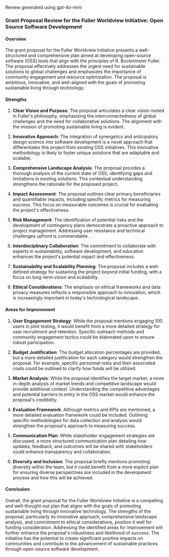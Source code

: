 Review generated using gpt-4o-mini

### Grant Proposal Review for the Fuller Worldview Initiative: Open Source Software Development

#### Overview

The grant proposal for the Fuller Worldview Initiative presents a well-structured and comprehensive plan aimed at developing open-source software (OSS) tools that align with the principles of R. Buckminster Fuller. The proposal effectively addresses the urgent need for sustainable solutions to global challenges and emphasizes the importance of community engagement and resource optimization. The proposal is ambitious, innovative, and well-aligned with the goals of promoting sustainable living through technology.

#### Strengths

1. **Clear Vision and Purpose**: The proposal articulates a clear vision rooted in Fuller's philosophy, emphasizing the interconnectedness of global challenges and the need for collaborative solutions. The alignment with the mission of promoting sustainable living is evident.

2. **Innovative Approach**: The integration of synergetics and anticipatory design science into software development is a novel approach that differentiates this project from existing OSS initiatives. This innovative methodology is likely to foster unique solutions that are adaptable and scalable.

3. **Comprehensive Landscape Analysis**: The proposal provides a thorough analysis of the current state of OSS, identifying gaps and limitations in existing solutions. This contextual understanding strengthens the rationale for the proposed project.

4. **Impact Assessment**: The proposal outlines clear primary beneficiaries and quantifiable impacts, including specific metrics for measuring success. This focus on measurable outcomes is crucial for evaluating the project's effectiveness.

5. **Risk Management**: The identification of potential risks and the development of contingency plans demonstrate a proactive approach to project management. Addressing user resistance and technical challenges upfront is commendable.

6. **Interdisciplinary Collaboration**: The commitment to collaborate with experts in sustainability, software development, and education enhances the project's potential impact and effectiveness.

7. **Sustainability and Scalability Planning**: The proposal includes a well-defined strategy for sustaining the project beyond initial funding, with a focus on long-term vision and scalability.

8. **Ethical Considerations**: The emphasis on ethical frameworks and data privacy measures reflects a responsible approach to innovation, which is increasingly important in today's technological landscape.

#### Areas for Improvement

1. **User Engagement Strategy**: While the proposal mentions engaging 100 users in pilot testing, it would benefit from a more detailed strategy for user recruitment and retention. Specific outreach methods and community engagement tactics could be elaborated upon to ensure robust participation.

2. **Budget Justification**: The budget allocation percentages are provided, but a more detailed justification for each category would strengthen the proposal. For example, specific personnel roles and their associated costs could be outlined to clarify how funds will be utilized.

3. **Market Analysis**: While the proposal identifies the target market, a more in-depth analysis of market trends and competitive landscape would provide additional context. Understanding the competitive advantages and potential barriers to entry in the OSS market would enhance the proposal's credibility.

4. **Evaluation Framework**: Although metrics and KPIs are mentioned, a more detailed evaluation framework could be included. Outlining specific methodologies for data collection and analysis would strengthen the proposal's approach to measuring success.

5. **Communication Plan**: While stakeholder engagement strategies are discussed, a more structured communication plan detailing how updates, feedback, and outcomes will be shared with stakeholders could enhance transparency and collaboration.

6. **Diversity and Inclusion**: The proposal briefly mentions promoting diversity within the team, but it could benefit from a more explicit plan for ensuring diverse perspectives are included in the development process and how this will be achieved.

#### Conclusion

Overall, the grant proposal for the Fuller Worldview Initiative is a compelling and well-thought-out plan that aligns with the goals of promoting sustainable living through innovative technology. The strengths of the proposal, particularly its innovative approach, comprehensive landscape analysis, and commitment to ethical considerations, position it well for funding consideration. Addressing the identified areas for improvement will further enhance the proposal's robustness and likelihood of success. The initiative has the potential to create significant positive impacts on communities and contribute to the advancement of sustainable practices through open-source software development.